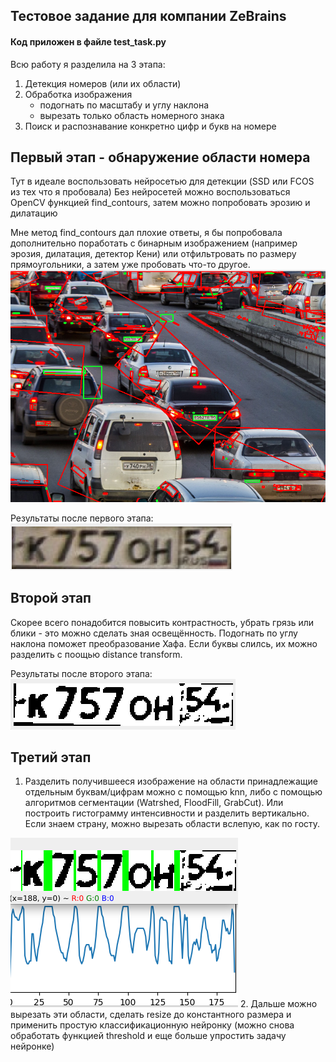 ## Тестовое задание для компании ZeBrains

#### Код приложен в файле test_task.py

Всю работу я разделила на 3 этапа:
1. Детекция номеров (или их области)
2. Обработка изображения
    - подогнать по масштабу и углу наклона
    - вырезать только область номерного знака
3. Поиск и распознавание конкретно цифр и букв на номере 


## Первый этап - обнаружение области номера
Тут в идеале воспользовать нейросетью для детекции (SSD или FCOS из тех что я пробовала)
Без нейросетей можно воспользоваться OpenCV функцией find_contours, затем можно попробовать эрозию и дилатацию

Мне метод find_contours дал плохие ответы, я бы попробовала дополнительно поработать с бинарным изображением (например эрозия, дилатация, детектор Кени) или отфильтровать по размеру прямоугольники, а затем уже пробовать что-то другое.
<img src="https://github.com/etuffleb/test_task/blob/main/Screenshot.png"/>

Результаты после первого этапа:
<img src="https://github.com/etuffleb/test_task/blob/main/2.png"/>

## Второй этап
Скорее всего понадобится повысить контрастность, убрать грязь или блики - это можно сделать зная освещённость.
Подогнать по углу наклона поможет преобразование Хафа. Если буквы слилсь, их можно разделить с поощью distance transform. 

Результаты после второго этапа:
<img src="https://github.com/etuffleb/test_task/blob/main/3.png"/>

## Третий этап 
1. Разделить получившееся изображение на области принадлежащие отдельным буквам/цифрам можно с помощью knn, либо с помощью алгоритмов сегментации (Watrshed, FloodFill, GrabCut). Или построить гистограмму интенсивности и разделить вертикально. Если знаем страну, можно вырезать области вслепую, как по госту.
<img src="https://github.com/etuffleb/test_task/blob/main/4.png"/>
2. Дальше можно вырезать эти области, сделать resize до константного размера и применить простую классификационную нейронку (можно снова обработать функцией threshold и еще больше упростить задачу нейронке)
